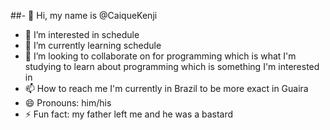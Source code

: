 ##- 👋 Hi, my name is @CaiqueKenji
- 👀 I’m interested in schedule
- 🌱 I’m currently learning schedule
- 💞️ I’m looking to collaborate on for programming which is what I'm studying to learn about programming which is something I'm interested in
- 📫 How to reach me I'm currently in Brazil to be more exact in Guaira
- 😄 Pronouns: him/his
- ⚡ Fun fact: my father left me and he was a bastard

<!---
CaiqueKenji/CaiqueKenji is a ✨ special ✨ repository because its `README.md` (this file) appears on your GitHub profile.
You can click the Preview link to take a look at your changes.
--->
